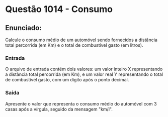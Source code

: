 # Questão 1014 - Consumo
## Enunciado:
Calcule o consumo médio de um automóvel sendo fornecidos a distância total percorrida (em Km) e o total de combustível gasto (em litros).
### Entrada
O arquivo de entrada contém dois valores: um valor inteiro X representando a distância total percorrida (em Km), e um valor real Y representando o total de combustível gasto, com um dígito após o ponto decimal.
### Saída
Apresente o valor que representa o consumo médio do automóvel com 3 casas após a vírgula, seguido da mensagem "km/l".